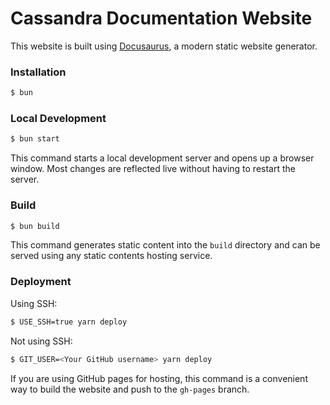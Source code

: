 # Cassandra Documentation Website

This website is built using [Docusaurus](https://docusaurus.io/), a modern static website generator.

### Installation

```js
$ bun
```

### Local Development

```js
$ bun start
```

This command starts a local development server and opens up a browser window. Most changes are reflected live without having to restart the server.

### Build

```js
$ bun build
```

This command generates static content into the `build` directory and can be served using any static contents hosting service.

### Deployment

Using SSH:

```bash
$ USE_SSH=true yarn deploy
```

Not using SSH:

```bash
$ GIT_USER=<Your GitHub username> yarn deploy
```

If you are using GitHub pages for hosting, this command is a convenient way to build the website and push to the `gh-pages` branch.
